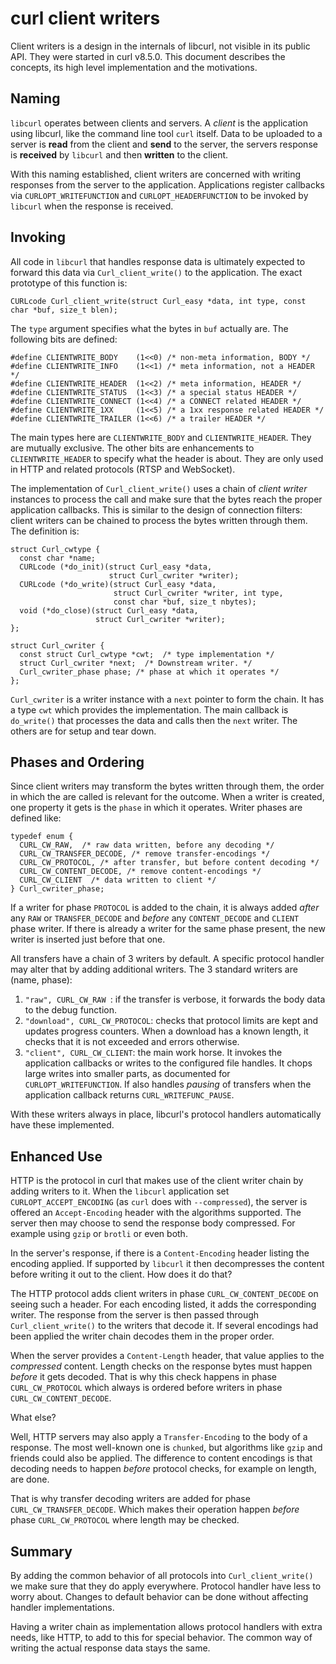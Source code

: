 # curl client writers

Client writers is a design in the internals of libcurl, not visible in its public API. They were started
in curl v8.5.0. This document describes the concepts, its high level implementation and the motivations.

## Naming

`libcurl` operates between clients and servers. A *client* is the application using libcurl, like the command line tool `curl` itself. Data to be uploaded to a server is **read** from the client and **send** to the server, the servers response is **received** by `libcurl` and then **written** to the client.

With this naming established, client writers are concerned with writing responses from the server to the application. Applications register callbacks via `CURLOPT_WRITEFUNCTION` and `CURLOPT_HEADERFUNCTION` to be invoked by `libcurl` when the response is received.

## Invoking

All code in `libcurl` that handles response data is ultimately expected to forward this data via `Curl_client_write()` to the application. The exact prototype of this function is:

```
CURLcode Curl_client_write(struct Curl_easy *data, int type, const char *buf, size_t blen);
```
The `type` argument specifies what the bytes in `buf` actually are. The following bits are defined:

```
#define CLIENTWRITE_BODY    (1<<0) /* non-meta information, BODY */
#define CLIENTWRITE_INFO    (1<<1) /* meta information, not a HEADER */
#define CLIENTWRITE_HEADER  (1<<2) /* meta information, HEADER */
#define CLIENTWRITE_STATUS  (1<<3) /* a special status HEADER */
#define CLIENTWRITE_CONNECT (1<<4) /* a CONNECT related HEADER */
#define CLIENTWRITE_1XX     (1<<5) /* a 1xx response related HEADER */
#define CLIENTWRITE_TRAILER (1<<6) /* a trailer HEADER */
```

The main types here are `CLIENTWRITE_BODY` and `CLIENTWRITE_HEADER`. They are
mutually exclusive. The other bits are enhancements to `CLIENTWRITE_HEADER` to
specify what the header is about. They are only used in HTTP and related
protocols (RTSP and WebSocket).

The implementation of `Curl_client_write()` uses a chain of *client writer* instances to process the call and make sure that the bytes reach the proper application callbacks. This is similar to the design of connection filters: client writers can be chained to process the bytes written through them. The definition is:

```
struct Curl_cwtype {
  const char *name;
  CURLcode (*do_init)(struct Curl_easy *data,
                      struct Curl_cwriter *writer);
  CURLcode (*do_write)(struct Curl_easy *data,
                       struct Curl_cwriter *writer, int type,
                       const char *buf, size_t nbytes);
  void (*do_close)(struct Curl_easy *data,
                   struct Curl_cwriter *writer);
};

struct Curl_cwriter {
  const struct Curl_cwtype *cwt;  /* type implementation */
  struct Curl_cwriter *next;  /* Downstream writer. */
  Curl_cwriter_phase phase; /* phase at which it operates */
};
```

`Curl_cwriter` is a writer instance with a `next` pointer to form the chain. It has a type `cwt` which provides the implementation. The main callback is `do_write()` that processes the data and calls then the `next` writer. The others are for setup and tear down.

## Phases and Ordering

Since client writers may transform the bytes written through them, the order in which the are called is relevant for the outcome. When a writer is created, one property it gets is the `phase` in which it operates. Writer phases are defined like:

```
typedef enum {
  CURL_CW_RAW,  /* raw data written, before any decoding */
  CURL_CW_TRANSFER_DECODE, /* remove transfer-encodings */
  CURL_CW_PROTOCOL, /* after transfer, but before content decoding */
  CURL_CW_CONTENT_DECODE, /* remove content-encodings */
  CURL_CW_CLIENT  /* data written to client */
} Curl_cwriter_phase;
```

If a writer for phase `PROTOCOL` is added to the chain, it is always added *after* any `RAW` or `TRANSFER_DECODE` and *before* any `CONTENT_DECODE` and `CLIENT` phase writer. If there is already a writer for the same phase present, the new writer is inserted just before that one.

All transfers have a chain of 3 writers by default. A specific protocol handler may alter that by adding additional writers. The 3 standard writers are (name, phase):

1. `"raw", CURL_CW_RAW `: if the transfer is verbose, it forwards the body data to the debug function.
1. `"download", CURL_CW_PROTOCOL`: checks that protocol limits are kept and updates progress counters. When a download has a known length, it checks that it is not exceeded and errors otherwise.
1. `"client", CURL_CW_CLIENT`: the main work horse. It invokes the application callbacks or writes to the configured file handles. It chops large writes into smaller parts, as documented for `CURLOPT_WRITEFUNCTION`. If also handles *pausing* of transfers when the application callback returns `CURL_WRITEFUNC_PAUSE`.

With these writers always in place, libcurl's protocol handlers automatically have these implemented.

## Enhanced Use

HTTP is the protocol in curl that makes use of the client writer chain by
adding writers to it. When the `libcurl` application set
`CURLOPT_ACCEPT_ENCODING` (as `curl` does with `--compressed`), the server is
offered an `Accept-Encoding` header with the algorithms supported. The server
then may choose to send the response body compressed. For example using `gzip`
or `brotli` or even both.

In the server's response, if there is a `Content-Encoding` header listing the
encoding applied. If supported by `libcurl` it then decompresses the content
before writing it out to the client. How does it do that?

The HTTP protocol adds client writers in phase `CURL_CW_CONTENT_DECODE` on
seeing such a header. For each encoding listed, it adds the corresponding
writer. The response from the server is then passed through
`Curl_client_write()` to the writers that decode it. If several encodings had
been applied the writer chain decodes them in the proper order.

When the server provides a `Content-Length` header, that value applies to the
*compressed* content. Length checks on the response bytes must happen *before*
it gets decoded. That is why this check happens in phase `CURL_CW_PROTOCOL`
which always is ordered before writers in phase `CURL_CW_CONTENT_DECODE`.

What else?

Well, HTTP servers may also apply a `Transfer-Encoding` to the body of a response. The most well-known one is `chunked`, but algorithms like `gzip` and friends could also be applied. The difference to content encodings is that decoding needs to happen *before* protocol checks, for example on length, are done.

That is why transfer decoding writers are added for phase `CURL_CW_TRANSFER_DECODE`. Which makes their operation happen *before* phase `CURL_CW_PROTOCOL` where length may be checked.

## Summary

By adding the common behavior of all protocols into `Curl_client_write()` we make sure that they do apply everywhere. Protocol handler have less to worry about. Changes to default behavior can be done without affecting handler implementations.

Having a writer chain as implementation allows protocol handlers with extra needs, like HTTP, to add to this for special behavior. The common way of writing the actual response data stays the same.
